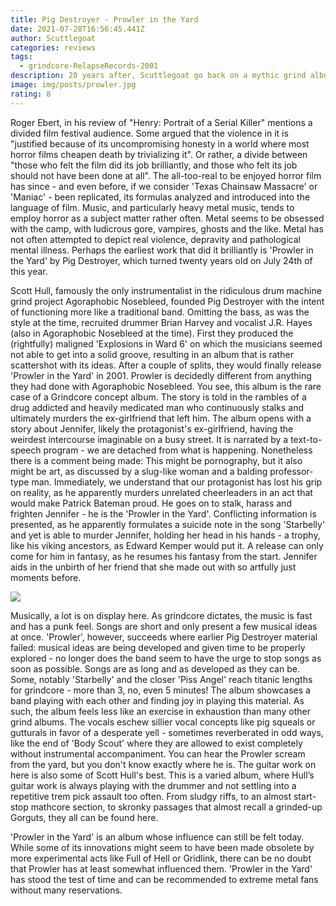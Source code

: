 ```yaml
---
title: Pig Destroyer - Prowler in the Yard
date: 2021-07-28T16:56:45.441Z
author: Scuttlegoat
categories: reviews
tags:
  - grindcore-RelapseRecords-2001
description: 20 years after, Scuttlegoat go back on a mythic grind album
image: img/posts/prowler.jpg
rating: 8
---
```

<!--StartFragment-->

Roger Ebert, in his review of "Henry: Portrait of a Serial Killer" mentions a divided film festival audience. Some argued that the violence in it is "justified because of its uncompromising honesty in a world where most horror films cheapen death by trivializing it". Or rather, a divide between "those who felt the film did its job brilliantly, and those who felt its job should not have been done at all". The all-too-real to be enjoyed horror film has since - and even before, if we consider 'Texas Chainsaw Massacre' or 'Maniac' - been replicated, its formulas analyzed and introduced into the language of film. Music, and particularly heavy metal music, tends to employ horror as a subject matter rather often. Metal seems to be obsessed with the camp, with ludicrous gore, vampires, ghosts and the like. Metal has not often attempted to depict real violence, depravity and pathological mental illness. Perhaps the earliest work that did it brilliantly is 'Prowler in the Yard' by Pig Destroyer, which turned twenty years old on July 24th of this year.

Scott Hull, famously the only instrumentalist in the ridiculous drum machine grind project Agoraphobic Nosebleed, founded Pig Destroyer with the intent of functioning more like a traditional band. Omitting the bass, as was the style at the time, recruited drummer Brian Harvey and vocalist J.R. Hayes (also in Agoraphobic Nosebleed at the time). First they produced the (rightfully) maligned 'Explosions in Ward 6' on which the musicians seemed not able to get into a solid groove, resulting in an album that is rather scattershot with its ideas. After a couple of splits, they would finally release 'Prowler in the Yard' in 2001. Prowler is decidedly different from anything they had done with Agoraphobic Nosebleed. You see, this album is the rare case of a Grindcore concept album. The story is told in the rambles of a drug addicted and heavily medicated man who continuously stalks and ultimately murders the ex-girlfriend that left him. The album opens with a story about Jennifer, likely the protagonist's ex-girlfriend, having the weirdest intercourse imaginable on a busy street. It is narrated by a text-to-speech program - we are detached from what is happening. Nonetheless there is a comment being made: This might be pornography, but it also might be art, as discussed by a slug-like woman and a balding professor-type man. Immediately, we understand that our protagonist has lost his grip on reality, as he apparently murders unrelated cheerleaders in an act that would make Patrick Bateman proud. He goes on to stalk, harass and frighten Jennifer - he is the 'Prowler in the Yard'. Conflicting information is presented, as he apparently formulates a suicide note in the song 'Starbelly' and yet is able to murder Jennifer, holding her head in his hands - a trophy, like his viking ancestors, as Edward Kemper would put it. A release can only come for him in fantasy, as he resumes his fantasy from the start. Jennifer aids in the unbirth of her friend that she made out with so artfully just moments before.

![](img/posts/pig-destroyer-2020.jpg)

Musically, a lot is on display here. As grindcore dictates, the music is fast and has a punk feel. Songs are short and only present a few musical ideas at once. 'Prowler', however, succeeds where earlier Pig Destroyer material failed: musical ideas are being developed and given time to be properly explored - no longer does the band seem to have the urge to stop songs as soon as possible. Songs are as long and as developed as they can be. Some, notably 'Starbelly' and the closer 'Piss Angel' reach titanic lengths for grindcore - more than 3, no, even 5 minutes! The album showcases a band playing with each other and finding joy in playing this material. As such, the album feels less like an exercise in exhaustion than many other grind albums. The vocals eschew sillier vocal concepts like pig squeals or gutturals in favor of a desperate yell - sometimes reverberated in odd ways, like the end of 'Body Scout' where they are allowed to exist completely without instrumental accompaniment. You can hear the Prowler scream from the yard, but you don't know exactly where he is. The guitar work on here is also some of Scott Hull's best. This is a varied album, where Hull’s guitar work is always playing with the drummer and not settling into a repetitive trem pick assault too often. From sludgy riffs, to an almost start-stop mathcore section, to skronky passages that almost recall a grinded-up Gorguts, they all can be found here. 

'Prowler in the Yard' is an album whose influence can still be felt today. While some of its innovations might seem to have been made obsolete by more experimental acts like Full of Hell or Gridlink, there can be no doubt that Prowler has at least somewhat influenced them. 'Prowler in the Yard' has stood the test of time and can be recommended to extreme metal fans without many reservations. 



<!--EndFragment-->